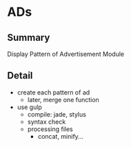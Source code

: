 ADs
======================

## Summary

Display Pattern of Advertisement Module

## Detail

* create each pattern of ad
	* later, merge one function
* use gulp
	* compile: jade, stylus
	* syntax check
	* processing files
		* concat, minify...